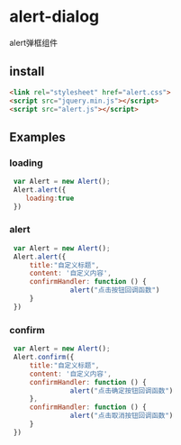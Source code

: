 # alert-dialog
alert弹框组件

## install

```html
<link rel="stylesheet" href="alert.css">
<script src="jquery.min.js"></script>
<script src="alert.js"></script>
```

## Examples

### loading 

```js
 var Alert = new Alert();
 Alert.alert({
    loading:true
 })
```
### alert

```js
 var Alert = new Alert();
 Alert.alert({
     title:"自定义标题",
     content: '自定义内容',
     confirmHandler: function () {
               alert("点击按钮回调函数")
     }
 })
```
### confirm

```js
 var Alert = new Alert();
 Alert.confirm({
     title:"自定义标题",
     content: '自定义内容',
     confirmHandler: function () {
               alert("点击确定按钮回调函数")
     },
     confirmHandler: function () {
               alert("点击取消按钮回调函数")
     }
 })
```
